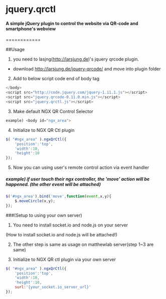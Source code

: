 # jquery.qrctl
#### A simple jQuery plugin to control the website via QR-code and smartphone's webview
============

##Usage

1. you need to lasjng(http://larsjung.de)'s jquery qrcode plugin.
- download http://larsjung.de/jquery-qrcode/ and move into plugin folder

2. Add to below script code end of body tag
```javascript
</body>
<script src="http://code.jquery.com/jquery-1.11.1.js"></script>
<script src="jquery.qrcode-0.11.0.min.js"></script>
<script src="jquery.qrctl.js"></script>
```
3. Make default NGX QR Control Selector
```javascript
example) <body id="ngx_area">
```
4. Initialize to NGX QR Ctl plugin
```javascript
$( "#ngx_area" ).ngxQrCtl({
    'position':'top',
    'width':10,
    'height':10
});
```
5. Now you can using user's remote control action via event handler
##### example) if user touch their ngx controller, the 'move' action will be happened. (the other event will be attached)
```javascript
$('#ngx_area').bind('move',function(event,x,y){
    $.moveCircle(x,y);
});
```
###(Setup to using your own server)

1. You need to install socket.io and node.js on your server

(How to install socket.io and node.js will be attached!)

2. The other step is same as usage on matthewlab server(step 1~3 are same)

3. Initialize to NGX QR ctl plugin via your own server
```javascript
$( "#ngx_area" ).ngxQrCtl({
    'position':'top',
    'width':10,
    'height':10,
    surl:'{your_socket.io_server_url}'
});
```
